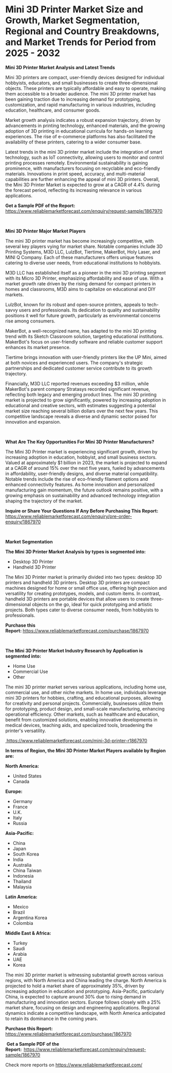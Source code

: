 <p><h1>Mini 3D Printer Market Size and Growth, Market Segmentation, Regional and Country Breakdowns, and Market Trends for Period from 2025 -  2032</h1></p><p><strong>Mini 3D Printer Market Analysis and Latest Trends</strong></p>
<p><p>Mini 3D printers are compact, user-friendly devices designed for individual hobbyists, educators, and small businesses to create three-dimensional objects. These printers are typically affordable and easy to operate, making them accessible to a broader audience. The mini 3D printer market has been gaining traction due to increasing demand for prototyping, customization, and rapid manufacturing in various industries, including education, healthcare, and consumer goods.</p><p>Market growth analysis indicates a robust expansion trajectory, driven by advancements in printing technology, enhanced materials, and the growing adoption of 3D printing in educational curricula for hands-on learning experiences. The rise of e-commerce platforms has also facilitated the availability of these printers, catering to a wider consumer base.</p><p>Latest trends in the mini 3D printer market include the integration of smart technology, such as IoT connectivity, allowing users to monitor and control printing processes remotely. Environmental sustainability is gaining prominence, with manufacturers focusing on recyclable and eco-friendly materials. Innovations in print speed, accuracy, and multi-material capabilities are further enhancing the appeal of mini 3D printers. Overall, the Mini 3D Printer Market is expected to grow at a CAGR of 4.4% during the forecast period, reflecting its increasing relevance in various applications.</p></p>
<p><strong>Get a Sample PDF of the Report:&nbsp;</strong> <a href="https://www.reliablemarketforecast.com/enquiry/request-sample/1867970?utm_campaign=2595&utm_medium=2&utm_source=Github&utm_content=ia&utm_term=19022025&utm_id=mini-3d-printer">https://www.reliablemarketforecast.com/enquiry/request-sample/1867970</a></p>
<p>&nbsp;</p>
<p><strong>Mini 3D Printer Major Market Players</strong></p>
<p><p>The mini 3D printer market has become increasingly competitive, with several key players vying for market share. Notable companies include 3D Printing Systems, M3D LLC, LulzBot, Tiertime, MakerBot, Holy Laser, and MINI Q Company. Each of these manufacturers offers unique features catering to diverse user needs, from educational institutions to hobbyists.</p><p>M3D LLC has established itself as a pioneer in the mini 3D printing segment with its Micro 3D Printer, emphasizing affordability and ease of use. With a market growth rate driven by the rising demand for compact printers in homes and classrooms, M3D aims to capitalize on educational and DIY markets.</p><p>LulzBot, known for its robust and open-source printers, appeals to tech-savvy users and professionals. Its dedication to quality and sustainability positions it well for future growth, particularly as environmental concerns rise among consumers.</p><p>MakerBot, a well-recognized name, has adapted to the mini 3D printing trend with its Sketch Classroom solution, targeting educational institutions. MakerBot's focus on user-friendly software and reliable customer support enhances its market presence.</p><p>Tiertime brings innovation with user-friendly printers like the UP Mini, aimed at both novices and experienced users. The company's strategic partnerships and dedicated customer service contribute to its growth trajectory.</p><p>Financially, M3D LLC reported revenues exceeding $3 million, while MakerBot's parent company Stratasys recorded significant revenue, reflecting both legacy and emerging product lines. The mini 3D printing market is projected to grow significantly, powered by increasing adoption in educational and creative sectors, with estimates suggesting a potential market size reaching several billion dollars over the next few years. This competitive landscape reveals a diverse and dynamic sector poised for innovation and expansion.</p></p>
<p>&nbsp;</p>
<p><strong>What Are The Key Opportunities For Mini 3D Printer Manufacturers?</strong></p>
<p><p>The Mini 3D Printer market is experiencing significant growth, driven by increasing adoption in education, hobbyist, and small business sectors. Valued at approximately $1 billion in 2023, the market is projected to expand at a CAGR of around 15% over the next five years, fueled by advancements in affordability, user-friendly designs, and diverse material compatibility. Notable trends include the rise of eco-friendly filament options and enhanced connectivity features. As home innovation and personalized manufacturing gain momentum, the future outlook remains positive, with a growing emphasis on sustainability and advanced technology integration shaping the trajectory of the market.</p></p>
<p><strong>Inquire or Share Your Questions If Any Before Purchasing This Report:</strong> <a href="https://www.reliablemarketforecast.com/enquiry/pre-order-enquiry/1867970?utm_campaign=2595&utm_medium=2&utm_source=Github&utm_content=ia&utm_term=19022025&utm_id=mini-3d-printer">https://www.reliablemarketforecast.com/enquiry/pre-order-enquiry/1867970</a></p>
<p>&nbsp;</p>
<p><strong>Market Segmentation</strong></p>
<p><strong>The Mini 3D Printer Market Analysis by types is segmented into:</strong></p>
<p><ul><li>Desktop 3D Printer</li><li>Handheld 3D Printer</li></ul></p>
<p><p>The Mini 3D Printer market is primarily divided into two types: desktop 3D printers and handheld 3D printers. Desktop 3D printers are compact machines designed for home or small office use, offering high precision and versatility for creating prototypes, models, and custom items. In contrast, handheld 3D printers are portable devices that allow users to create three-dimensional objects on the go, ideal for quick prototyping and artistic projects. Both types cater to diverse consumer needs, from hobbyists to professionals.</p></p>
<p><strong>Purchase this Report:&nbsp;</strong><a href="https://www.reliablemarketforecast.com/purchase/1867970?utm_campaign=2595&utm_medium=2&utm_source=Github&utm_content=ia&utm_term=19022025&utm_id=mini-3d-printer">https://www.reliablemarketforecast.com/purchase/1867970</a></p>
<p>&nbsp;</p>
<p><strong>The Mini 3D Printer Market Industry Research by Application is segmented into:</strong></p>
<p><ul><li>Home Use</li><li>Commercial Use</li><li>Other</li></ul></p>
<p><p>The mini 3D printer market serves various applications, including home use, commercial use, and other niche markets. In home use, individuals leverage mini 3D printers for hobbies, crafting, and educational purposes, allowing for creativity and personal projects. Commercially, businesses utilize them for prototyping, product design, and small-scale manufacturing, enhancing operational efficiency. Other markets, such as healthcare and education, benefit from customized solutions, enabling innovative developments in medical devices, teaching aids, and specialized tools, broadening the printer's versatility.</p></p>
<p><a href="https://www.reliablemarketforecast.com/mini-3d-printer-r1867970?utm_campaign=2595&utm_medium=2&utm_source=Github&utm_content=ia&utm_term=19022025&utm_id=mini-3d-printer">&nbsp;https://www.reliablemarketforecast.com/mini-3d-printer-r1867970</a></p>
<p><strong>In terms of Region, the Mini 3D Printer Market Players available by Region are:</strong></p>
<p>
    <p> <strong> North America: </strong>
        <ul>
            <li>United States</li>
            <li>Canada</li>
        </ul>
        </p> 
    <p> <strong> Europe: </strong>
        <ul>
            <li>Germany</li>
            <li>France</li>
            <li>U.K.</li>
            <li>Italy</li>
            <li>Russia</li>
        </ul>
        </p> 
    <p> <strong> Asia-Pacific: </strong>
        <ul>
            <li>China</li>
            <li>Japan</li>
            <li>South Korea</li>
            <li>India</li>
            <li>Australia</li>
            <li>China Taiwan</li>
            <li>Indonesia</li>
            <li>Thailand</li>
            <li>Malaysia</li>
        </ul>
        </p> 
    <p> <strong> Latin America: </strong>
        <ul>
            <li>Mexico</li>
            <li>Brazil</li>
            <li>Argentina Korea</li>
            <li>Colombia</li>
        </ul>
        </p> 
    <p> <strong> Middle East & Africa: </strong>
        <ul>
            <li>Turkey</li>
            <li>Saudi</li>
            <li>Arabia</li>
            <li>UAE</li>
            <li>Korea</li>
        </ul>
    </p>
    </p>
<p><p>The mini 3D printer market is witnessing substantial growth across various regions, with North America and China leading the charge. North America is projected to hold a market share of approximately 35%, driven by increasing adoption in education and prototyping. Asia-Pacific, particularly China, is expected to capture around 30% due to rising demand in manufacturing and innovation sectors. Europe follows closely with a 25% market share, focusing on design and engineering applications. Regional dynamics indicate a competitive landscape, with North America anticipated to retain its dominance in the coming years.</p></p>
<p><strong>Purchase this Report: </strong><a href="https://www.reliablemarketforecast.com/purchase/1867970?utm_campaign=2595&utm_medium=2&utm_source=Github&utm_content=ia&utm_term=19022025&utm_id=mini-3d-printer">https://www.reliablemarketforecast.com/purchase/1867970</a></p>
<p>&nbsp;<strong>Get a Sample PDF of the Report:&nbsp;&nbsp;</strong><a href="https://www.reliablemarketforecast.com/enquiry/request-sample/1867970?utm_campaign=2595&utm_medium=2&utm_source=Github&utm_content=ia&utm_term=19022025&utm_id=mini-3d-printer">https://www.reliablemarketforecast.com/enquiry/request-sample/1867970</a></p>
<p><strong></strong></p>
<p>Check more reports on <a href="https://www.reliablemarketforecast.com/?utm_campaign=2595&utm_medium=2&utm_source=Github&utm_content=ia&utm_term=19022025&utm_id=mini-3d-printer">https://www.reliablemarketforecast.com/</a></p>